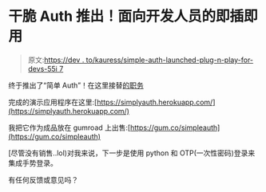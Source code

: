 # 干脆 Auth 推出！面向开发人员的即插即用

> 原文:[https://dev . to/kauress/simple-auth-launched-plug-n-play-for-devs-55i 7](https://dev.to/kauresss/simply-auth-launched-plug-n-play-for-devs-55i7)

终于推出了“简单 Auth”！在这里接替[的职务](https://dev.to/kauresss/plug-n-play-authentication-in-express-js-5bf4)

完成的演示应用程序在这里:[https://simplyauth.herokuapp.com/](https://simplyauth.herokuapp.com/)

我把它作为成品放在 gumroad 上出售:[https://gum.co/simpleauth](https://gum.co/simpleauth)

[尽管没有销售..lol)对我来说，下一步是使用 python 和 OTP(一次性密码)登录来集成手势登录。

有任何反馈或意见吗？